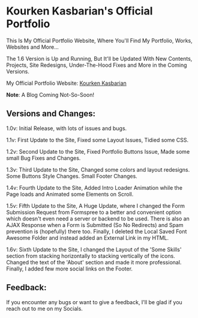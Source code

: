 # Kourken Kasbarian's Official Portfolio

This Is My Official Portfolio Website, Where You'll Find My Portfolio, Works, Websites and More...

The 1.6 Version is Up and Running, But It'll be Updated With New Contents, Projects, Site Redesigns, Under-The-Hood Fixes and More in the Coming Versions.

My Official Portfolio Website: [Kourken Kasbarian](https://kkasbarian.github.io/)

**Note**: A Blog Coming Not-So-Soon!

## Versions and Changes:

1.0v: Initial Release, with lots of issues and bugs.

1.1v: First Update to the Site, Fixed some Layout Issues, Tidied some CSS.

1.2v: Second Update to the Site, Fixed Portfolio Buttons Issue, Made some small Bug Fixes and Changes.

1.3v: Third Update to the Site, Changed some colors and layout redesigns. Some Buttons Style Changes. Small Footer Changes.

1.4v: Fourth Update to the Site, Added Intro Loader Animation while the Page loads and Animated some Elements on Scroll.

1.5v: Fifth Update to the Site, A Huge Update, where I changed the Form Submission Request from Formspree to a better and convenient option which doesn't even need a server or backend to be used. There is also an AJAX Response when a Form is Submitted (So No Redirects) and Spam prevention is (hopefully) there too. Finally, I deleted the Local Saved Font Awesome Folder and instead added an External Link in my HTML.

1.6v: Sixth Update to the Site, I changed the Layout of the 'Some Skills' section from stacking horizontally to stacking vertically of the icons. Changed the text of the 'About' section and made it more professional. Finally, I added few more social links on the Footer.

## Feedback:

If you encounter any bugs or want to give a feedback, I'll be glad if you reach out to me on my Socials.
